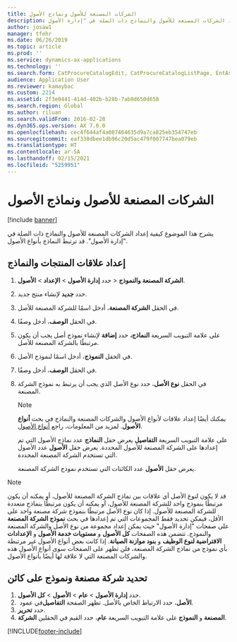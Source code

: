 ```yaml
---
title: الشركات المصنعة للأصول ونماذج الأصول
description: يشرح هذا الموضوع كيفية إعداد الشركات المصنعة للأصول والنماذج ذات الصلة في "إدارة الأصول".
author: josaw1
manager: tfehr
ms.date: 06/26/2019
ms.topic: article
ms.prod: ''
ms.service: dynamics-ax-applications
ms.technology: ''
ms.search.form: CatProcureCatalogEdit, CatProcureCatalogListPage, EntAssetProductLookup, EntAssetModelLookup, EntAssetProduct
audience: Application User
ms.reviewer: kamaybac
ms.custom: 2214
ms.assetid: 2f3e0441-414d-402b-b28b-7ab0d650d658
ms.search.region: Global
ms.author: riluan
ms.search.validFrom: 2016-02-28
ms.dyn365.ops.version: AX 7.0.0
ms.openlocfilehash: cec4f644af4a087464635d9a7ca825eb354747eb
ms.sourcegitcommit: eaf330dbee1db96c20d5ac479f007747bea079eb
ms.translationtype: HT
ms.contentlocale: ar-SA
ms.lasthandoff: 02/15/2021
ms.locfileid: "5259951"
---
```

# <a name="asset-manufacturers-and-models"></a>الشركات المصنعة للأصول ونماذج الأصول

[!include [banner](../../includes/banner.md)]

 

يشرح هذا الموضوع كيفية إعداد الشركات المصنعة للأصول والنماذج ذات الصلة في "إدارة الأصول". قد ترتبط النماذج بأنواع الأصول.

## <a name="set-up-product-model-relations"></a>إعداد علاقات المنتجات والنماذج

1. حدد **إدارة الأصول** \> **الإعداد** \> **الأصول‏‎** \> **الشركة المصنعة والنموذج‬**.
2. حدد **جديد** لإنشاء منتج جديد.
3. في الحقل **الشركة المصنعة**، أدخل اسمًا للشركة المصنعة للأصل.
4. في الحقل **الوصف**، أدخل وصفًا.
5. على علامة التبويب السريعة **النماذج،** حدد **إضافة** لإنشاء نموذج أصل يجب أن يكون مرتبطًا بالشركة المصنعة للأصل.
6. في الحقل **النموذج**، أدخل اسمًا لنموذج الأصل.
7. في الحقل **الوصف**، أدخل وصفًا.
8. في الحقل **نوع الأصل**، حدد نوع الأصل الذي يجب أن يرتبط به نموذج الشركة المصنعة.

    > [!NOTE]
    > يمكنك أيضًا إعداد علاقات لأنواع الأصول والشركات المصنعة والنماذج في بحث **أنواع الأصول**. لمزيد من المعلومات، راجع [أنواع الأصول](../setup-for-objects/object-types.md).

    على علامة التبويب السريعة **التفاصيل** يعرض حقل **النماذج** عدد نماذج الأصول التي تم إعدادها على الشركة المصنعة للأصول المحددة. يعرض حقل **الأصول** عدد الأصول التي تستخدم الشركة المصنعة المحددة.
    
    يعرض حقل **الأصول** عدد الكائنات التي تستخدم نموذج الشركة المصنعة.

> [!NOTE]
> قد لا يكون لنوع الأصل أي علاقات بين نماذج الشركة المصنعة للأصول، أو يمكنه أن يكون مرتبطًا بنموذج واحد للشركة المصنعة للأصول، أو يمكنه أن يكون مرتبطًا بنماذج متعددة للشركة المصنعة للأصول. إذا كان نوع الأصل مرتبطًا بنموذج شركة مصنعة واحد على الأقل، فيمكن تحديد فقط المجموعات التي تم إعدادها في بحث **نموذج الشركة المصنعة** على صفحات "إدارة الأصول" حيث يمكن إعداد مجموعة من نوع الأصل والشركة المصنعة والنموذج. تتضمن هذه الصفحات **كل الأصول** و **مستويات خدمة الأصول‬** و **الإعدادات الافتراضية لنوع الوظيف** و **بنود موازنة الصيانة**. إذا كانت بعض أنواع الأصول غير مرتبطة بأي نموذج من نماذج الشركة المصنعة، فلن تظهر على الصفحات سوى أنواع الأصول هذه والشركات المصنعة التي لا علاقة لها أيضًا بأنواع الأصول.

## <a name="select-a-manufacturer-and-model-on-an-object"></a>تحديد شركة مصنعة ونموذج على كائن

1. حدد **إدارة الأصول** \> **عام** \> **الأصول** \> **كل الأصول‏‎**.
2. في عمود ‏‎**الأصل**، حدد الارتباط الخاص بالأصل. تظهر الصفحة **التفاصيل‬**.
3. حدد **تحرير**.
4. على علامة التبويب السريعة **عام**، حدد القيم في الحقلين **الشركة‏‎ المصنعة** و **النموذج**.


[!INCLUDE[footer-include](../../../includes/footer-banner.md)]